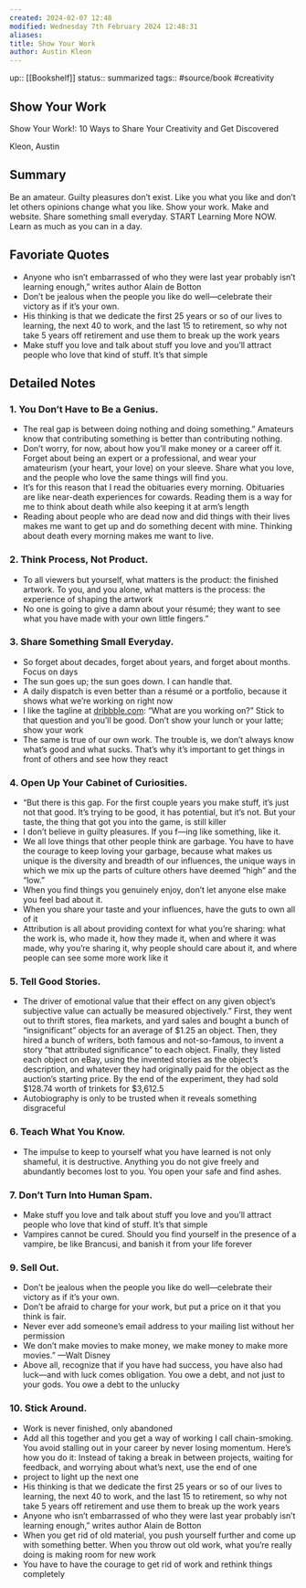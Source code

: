 ```yaml
---
created: 2024-02-07 12:48
modified: Wednesday 7th February 2024 12:48:31
aliases:
title: Show Your Work
author: Austin Kleon
---
```

up:: [[Bookshelf]]
status:: summarized
tags:: #source/book #creativity

## Show Your Work

Show Your Work!: 10 Ways to Share Your Creativity and Get Discovered

Kleon, Austin

## Summary

Be an amateur. Guilty pleasures don’t exist. Like you what you like and don’t let others opinions change what you like. Show your work. Make and website. Share something small everyday. START Learning More NOW. Learn as much as you can in a day.

## Favoriate Quotes

- Anyone who isn’t embarrassed of who they were last year probably isn’t learning enough,” writes author Alain de Botton
- Don’t be jealous when the people you like do well—celebrate their victory as if it’s your own.
- His thinking is that we dedicate the first 25 years or so of our lives to learning, the next 40 to work, and the last 15 to retirement, so why not take 5 years off retirement and use them to break up the work years
- Make stuff you love and talk about stuff you love and you’ll attract people who love that kind of stuff. It’s that simple

## Detailed Notes

### 1. You Don’t Have to Be a Genius.

- The real gap is between doing nothing and doing something.” Amateurs know that contributing something is better than contributing nothing.
- Don’t worry, for now, about how you’ll make money or a career off it. Forget about being an expert or a professional, and wear your amateurism (your heart, your love) on your sleeve. Share what you love, and the people who love the same things will find you.
- It’s for this reason that I read the obituaries every morning. Obituaries are like near-death experiences for cowards. Reading them is a way for me to think about death while also keeping it at arm’s length
- Reading about people who are dead now and did things with their lives makes me want to get up and do something decent with mine. Thinking about death every morning makes me want to live.

### 2. Think Process, Not Product.

- To all viewers but yourself, what matters is the product: the finished artwork. To you, and you alone, what matters is the process: the experience of shaping the artwork
- No one is going to give a damn about your résumé; they want to see what you have made with your own little fingers.”

### 3. Share Something Small Everyday.

- So forget about decades, forget about years, and forget about months. Focus on days
- The sun goes up; the sun goes down. I can handle that.
- A daily dispatch is even better than a résumé or a portfolio, because it shows what we’re working on right now
- I like the tagline at [dribbble.com](http://dribbble.com): “What are you working on?” Stick to that question and you’ll be good. Don’t show your lunch or your latte; show your work
- The same is true of our own work. The trouble is, we don’t always know what’s good and what sucks. That’s why it’s important to get things in front of others and see how they react

### 4. Open Up Your Cabinet of Curiosities.

- “But there is this gap. For the first couple years you make stuff, it’s just not that good. It’s trying to be good, it has potential, but it’s not. But your taste, the thing that got you into the game, is still killer
- I don’t believe in guilty pleasures. If you f—ing like something, like it.
- We all love things that other people think are garbage. You have to have the courage to keep loving your garbage, because what makes us unique is the diversity and breadth of our influences, the unique ways in which we mix up the parts of culture others have deemed “high” and the “low.”
- When you find things you genuinely enjoy, don’t let anyone else make you feel bad about it.
- When you share your taste and your influences, have the guts to own all of it
- Attribution is all about providing context for what you’re sharing: what the work is, who made it, how they made it, when and where it was made, why you’re sharing it, why people should care about it, and where people can see some more work like it

### 5. Tell Good Stories.

- The driver of emotional value that their effect on any given object’s subjective value can actually be measured objectively.” First, they went out to thrift stores, flea markets, and yard sales and bought a bunch of “insignificant” objects for an average of $1.25 an object. Then, they hired a bunch of writers, both famous and not-so-famous, to invent a story “that attributed significance” to each object. Finally, they listed each object on eBay, using the invented stories as the object’s description, and whatever they had originally paid for the object as the auction’s starting price. By the end of the experiment, they had sold $128.74 worth of trinkets for $3,612.5
- Autobiography is only to be trusted when it reveals something disgraceful

### 6. Teach What You Know.

- The impulse to keep to yourself what you have learned is not only shameful, it is destructive. Anything you do not give freely and abundantly becomes lost to you. You open your safe and find ashes.

### 7. Don’t Turn Into Human Spam.

- Make stuff you love and talk about stuff you love and you’ll attract people who love that kind of stuff. It’s that simple
- Vampires cannot be cured. Should you find yourself in the presence of a vampire, be like Brancusi, and banish it from your life forever

### 9. Sell Out.

- Don’t be jealous when the people you like do well—celebrate their victory as if it’s your own.
- Don’t be afraid to charge for your work, but put a price on it that you think is fair.
- Never ever add someone’s email address to your mailing list without her permission
- We don’t make movies to make money, we make money to make more movies.” —Walt Disney
- Above all, recognize that if you have had success, you have also had luck—and with luck comes obligation. You owe a debt, and not just to your gods. You owe a debt to the unlucky

### 10. Stick Around.

- Work is never finished, only abandoned
- Add all this together and you get a way of working I call chain-smoking. You avoid stalling out in your career by never losing momentum. Here’s how you do it: Instead of taking a break in between projects, waiting for feedback, and worrying about what’s next, use the end of one
- project to light up the next one
- His thinking is that we dedicate the first 25 years or so of our lives to learning, the next 40 to work, and the last 15 to retirement, so why not take 5 years off retirement and use them to break up the work years
- Anyone who isn’t embarrassed of who they were last year probably isn’t learning enough,” writes author Alain de Botton
- When you get rid of old material, you push yourself further and come up with something better. When you throw out old work, what you’re really doing is making room for new work
- You have to have the courage to get rid of work and rethink things completely
